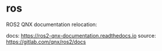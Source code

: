 # ros
ROS2 QNX documentation relocation:

docs:   https://ros2-qnx-documentation.readthedocs.io
source: https://gitlab.com/qnx/ros2/docs 
